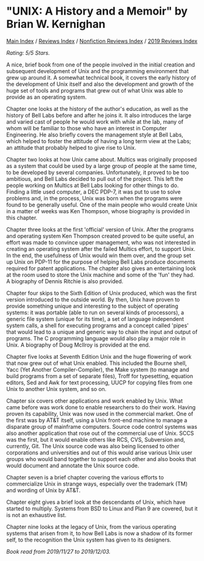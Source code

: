 # "UNIX: A History and a Memoir" by Brian W. Kernighan

[Main Index](../../../README.md) / [Reviews Index](../../README.md) / [Nonfiction Reviews Index](../README.md) / [2019 Reviews Index](README.md)

*Rating: 5/5 Stars.*

A nice, brief book from one of the people involved in the initial creation and subsequent development of Unix and the programming environment that grew up around it. A somewhat technical book, it covers the early history of the development of Unix itself and also the development and growth of the huge set of tools and programs that grew out of what Unix was able to provide as an operating system.

Chapter one looks at the history of the author's education, as well as the history of Bell Labs before and after he joins it. It also introduces the large and varied cast of people he would work with while at the lab, many of whom will be familiar to those who have an interest in Computer Engineering. He also briefly covers the management style at Bell Labs, which helped to foster the attitude of having a long term view at the Labs; an attitude that probably helped to give rise to Unix.

Chapter two looks at how Unix came about. Multics was originally proposed as a system that could be used by a large group of people at the same time, to be developed by several companies. Unfortunately, it proved to be too ambitious, and Bell Labs decided to pull out of the project. This left the people working on Multics at Bell Labs looking for other things to do. Finding a little used computer, a DEC PDP-7, it was put to use to solve problems and, in the process, Unix was born when the programs were found to be generally useful. One of the main people who would create Unix in a matter of weeks was Ken Thompson, whose biography is provided in this chapter.

Chapter three looks at the first 'official' version of Unix. After the programs and operating system Ken Thompson created proved to be quite useful, an effort was made to convince upper management, who was not interested in creating an operating system after the failed Multics effort, to support Unix. In the end, the usefulness of Unix would win them over, and the group set up Unix on PDP-11 for the purpose of helping Bell Labs produce documents required for patent applications. The chapter also gives an entertaining look at the room used to store the Unix machine and some of the 'fun' they had. A biography of Dennis Ritchie is also provided.

Chapter four skips to the Sixth Edition of Unix produced, which was the first version introduced to the outside world. By then, Unix have proven to provide something unique and interesting to the subject of operating systems: it was portable (able to run on several kinds of processors), a generic file system (unique for its time), a set of language independent system calls, a shell for executing programs and a concept called 'pipes' that would lead to a unique and generic way to chain the input and output of programs. The C programming language would also play a major role in Unix. A biography of Doug McIlroy is provided at the end.

Chapter five looks at Seventh Edition Unix and the huge flowering of work that now grew out of what Unix enabled. This included the Bourne shell, Yacc (Yet Another Compiler-Compiler), the Make system (to manage and build programs from a set of separate files), Troff for typesetting, equation editors, Sed and Awk for text processing, UUCP for copying files from one Unix to another Unix system, and so on.

Chapter six covers other applications and work enabled by Unix. What came before was work done to enable researchers to do their work. Having proven its capability, Unix was now used in the commercial market. One of the first was by AT&T itself, using a Unix front-end machine to manage a disparate group of mainframe computers. Source code control systems was also another application that rose out of the commercial use of Unix. SCCS was the first, but it would enable others like RCS, CVS, Subversion and, currently, Git. The Unix source code was also being licensed to other corporations and universities and out of this would arise various Unix user groups who would band together to support each other and also books that would document and annotate the Unix source code.

Chapter seven is a brief chapter covering the various efforts to commercialize Unix in strange ways, especially over the trademark (TM) and wording of Unix by AT&T.

Chapter eight gives a brief look at the descendants of Unix, which have started to multiply. Systems from BSD to Linux and Plan 9 are covered, but it is not an exhaustive list.

Chapter nine looks at the legacy of Unix, from the various operating systems that arisen from it, to how Bell Labs is now a shadow of its former self, to the recognition the Unix system has given to its designers.

*Book read from 2019/11/27 to 2019/12/03.*
